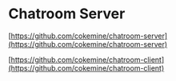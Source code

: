# Chatroom Server

[https://github.com/cokemine/chatroom-server](https://github.com/cokemine/chatroom-server)

[https://github.com/cokemine/chatroom-client](https://github.com/cokemine/chatroom-client)

